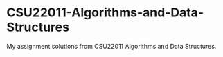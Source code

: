 # CSU22011-Algorithms-and-Data-Structures
My assignment solutions from CSU22011 Algorithms and Data Structures.
